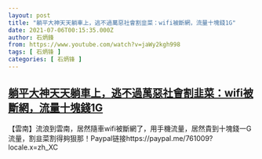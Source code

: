 ```yaml
---
layout: post
title: "躺平大神天天躺車上，逃不過萬惡社會割韭菜：wifi被斷網，流量十塊錢1G"
date: 2021-07-06T00:15:35.000Z
author: 石炳鋒
from: https://www.youtube.com/watch?v=jaWy2kgh998
tags: [ 石炳锋 ]
categories: [ 石炳锋 ]
---
```

<!--1625530535000-->
[躺平大神天天躺車上，逃不過萬惡社會割韭菜：wifi被斷網，流量十塊錢1G](https://www.youtube.com/watch?v=jaWy2kgh998)
------

<div>
【雲南】流浪到雲南，居然隨車wifi被斷網了，用手機流量，居然貴到十塊錢一G流量，割韭菜割得夠狠那！Paypal链接https://paypal.me/761009?locale.x=zh_XC
</div>
